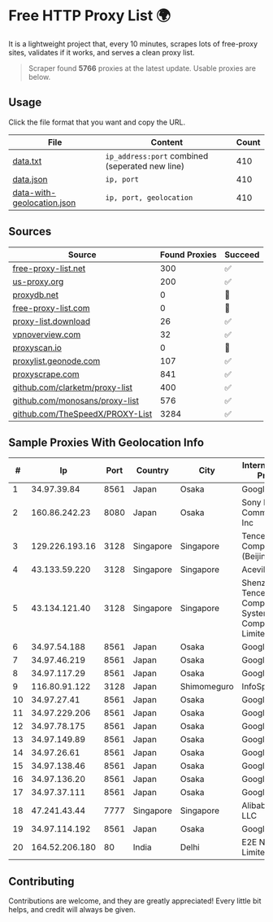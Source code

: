 
# Free HTTP Proxy List 🌍

It is a lightweight project that, every 10 minutes, scrapes lots of free-proxy sites, validates if it works, and serves a clean proxy list.


> Scraper found **5766** proxies at the latest update. Usable proxies are below.

## Usage

Click the file format that you want and copy the URL.


|File|Content|Count|
|----|-------|-----|
|[data.txt](https://raw.githubusercontent.com/themiralay/Proxy-List-World/master/data.txt)|`ip_address:port` combined (seperated new line)|410|
|[data.json](https://raw.githubusercontent.com/themiralay/Proxy-List-World/master/data.json)|`ip, port`|410|
|[data-with-geolocation.json](https://raw.githubusercontent.com/themiralay/Proxy-List-World/master/data-with-geolocation.json)|`ip, port, geolocation`|410|

## Sources

|Source|Found Proxies|Succeed|
|------|-------------|-------|
|[free-proxy-list.net](https://free-proxy-list.net)|300|✅|
|[us-proxy.org](https://www.us-proxy.org)|200|✅|
|[proxydb.net](http://proxydb.net)|0|🚫|
|[free-proxy-list.com](https://free-proxy-list.com/?page=&port=&type%5B%5D=http&type%5B%5D=https&up_time=0&search=Search)|0|🚫|
|[proxy-list.download](https://www.proxy-list.download/HTTP)|26|✅|
|[vpnoverview.com](https://vpnoverview.com/privacy/anonymous-browsing/free-proxy-servers)|32|✅|
|[proxyscan.io](https://www.proxyscan.io)|0|🚫|
|[proxylist.geonode.com](https://proxylist.geonode.com/api/proxy-list?limit=300&page=1&sort_by=lastChecked&sort_type=desc&protocols=http,https)|107|✅|
|[proxyscrape.com](https://api.proxyscrape.com/v2/?request=displayproxies&protocol=http&timeout=10000&country=all&ssl=all&anonymity=all)|841|✅|
|[github.com/clarketm/proxy-list](https://raw.githubusercontent.com/clarketm/proxy-list/master/proxy-list-raw.txt)|400|✅|
|[github.com/monosans/proxy-list](https://raw.githubusercontent.com/monosans/proxy-list/main/proxies/http.txt)|576|✅|
|[github.com/TheSpeedX/PROXY-List](https://raw.githubusercontent.com/TheSpeedX/PROXY-List/master/http.txt)|3284|✅|


## Sample Proxies With Geolocation Info

|#|Ip|Port|Country|City|Internet Service Provider|
|-|--|----|-------|----|-------------------------|
|1|34.97.39.84|8561|Japan|Osaka|Google LLC|
|2|160.86.242.23|8080|Japan|Osaka|Sony Network Communications Inc|
|3|129.226.193.16|3128|Singapore|Singapore|Tencent Cloud Computing (Beijing) Co|
|4|43.133.59.220|3128|Singapore|Singapore|Aceville Pte.ltd|
|5|43.134.121.40|3128|Singapore|Singapore|Shenzhen Tencent Computer Systems Company Limited|
|6|34.97.54.188|8561|Japan|Osaka|Google LLC|
|7|34.97.46.219|8561|Japan|Osaka|Google LLC|
|8|34.97.117.29|8561|Japan|Osaka|Google LLC|
|9|116.80.91.122|3128|Japan|Shimomeguro|InfoSphere|
|10|34.97.27.41|8561|Japan|Osaka|Google LLC|
|11|34.97.229.206|8561|Japan|Osaka|Google LLC|
|12|34.97.78.175|8561|Japan|Osaka|Google LLC|
|13|34.97.149.89|8561|Japan|Osaka|Google LLC|
|14|34.97.26.61|8561|Japan|Osaka|Google LLC|
|15|34.97.138.46|8561|Japan|Osaka|Google LLC|
|16|34.97.136.20|8561|Japan|Osaka|Google LLC|
|17|34.97.37.111|8561|Japan|Osaka|Google LLC|
|18|47.241.43.44|7777|Singapore|Singapore|Alibaba Cloud LLC|
|19|34.97.114.192|8561|Japan|Osaka|Google LLC|
|20|164.52.206.180|80|India|Delhi|E2E Networks Limited|



## Contributing

Contributions are welcome, and they are greatly appreciated! Every
little bit helps, and credit will always be given.

